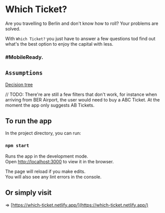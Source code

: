 # Which Ticket?

Are you travelling to Berlin and don't know how to roll?
Your problems are solved.

With `Which Ticket?` you just have to answer a few questions tod find out what's the best option to enjoy the capital with less. 
### #MobileReady.


## `Assumptions`

[Decision tree](https://miro.com/app/board/o9J_lGBmTaQ=/)

// TODO: There're are still a few filters that don't work, for instance when arriving from BER Airport, the user would need to buy a ABC Ticket. At the moment the app only suggests AB Tickets.

## To run the app

In the project directory, you can run:

### `npm start`

Runs the app in the development mode.\
Open [http://localhost:3000](http://localhost:3000) to view it in the browser.

The page will reload if you make edits.\
You will also see any lint errors in the console.

## Or simply visit

=> [https://which-ticket.netlify.app/](https://which-ticket.netlify.app/)
